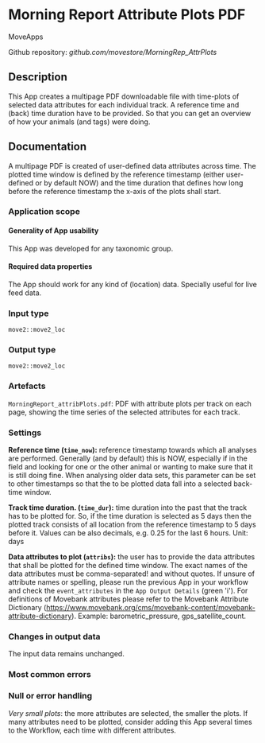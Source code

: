 # Morning Report Attribute Plots PDF
MoveApps

Github repository: *github.com/movestore/MorningRep_AttrPlots*

## Description
This App creates a multipage PDF downloadable file with time-plots of selected data attributes for each individual track. A reference time and (back) time duration have to be provided. So that you can get an overview of how your animals (and tags) were doing. 

## Documentation
A multipage PDF is created of user-defined data attributes across time. The plotted time window is defined by the reference timestamp (either user-defined or by default NOW) and the time duration that defines how long before the reference timestamp the x-axis of the plots shall start.

### Application scope
#### Generality of App usability
This App was developed for any taxonomic group. 

#### Required data properties
The App should work for any kind of (location) data. Specially useful for live feed data.

### Input type
`move2::move2_loc`

### Output type
`move2::move2_loc`

### Artefacts
`MorningReport_attribPlots.pdf`: PDF with attribute plots per track on each page, showing the time series of the selected attributes for each track.

### Settings 
**Reference time (`time_now`):** reference timestamp towards which all analyses are performed. Generally (and by default) this is NOW, especially if in the field and looking for one or the other animal or wanting to make sure that it is still doing fine. When analysing older data sets, this parameter can be set to other timestamps so that the to be plotted data fall into a selected back-time window. 

**Track time duration. (`time_dur`):** time duration into the past that the track has to be plotted for. So, if the time duration is selected as 5 days then the plotted track consists of all location from the reference timestamp to 5 days before it. Values can be also decimals, e.g. 0.25 for the last 6 hours. Unit: days

**Data attributes to plot (`attribs`):** the user has to provide the data attributes that shall be plotted for the defined time window. The exact names of the data attributes must be comma-separated! and without quotes. If unsure of attribute names or spelling, please run the previous App in your workflow and check the `event_attributes` in the `App Output Details` (green 'i'). For definitions of Movebank attributes please refer to the Movebank Attribute Dictionary (https://www.movebank.org/cms/movebank-content/movebank-attribute-dictionary). Example: barometric_pressure, gps_satellite_count.


### Changes in output data
The input data remains unchanged.

### Most common errors

### Null or error handling
*Very small plots*: the more attributes are selected, the smaller the plots. If many attributes need to be plotted, consider adding this App several times to the Workflow, each time with different attributes.
